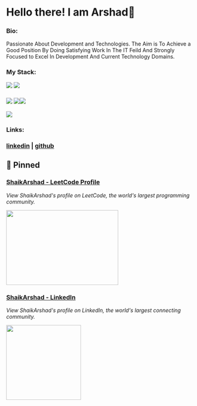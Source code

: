 
# Hello there! I am Arshad👋


### Bio:

Passionate About Development and Technologies. The Aim is To Achieve a Good Position By Doing Satisfying Work In The IT Feild And Strongly Focused to Excel In Development And Current Technology Domains.
            

### My Stack:
<img src="https://t74hnvwwsd.execute-api.us-east-1.amazonaws.com/dev/ft/profile/streetcred/github/tag/AWS"/> <img src="https://t74hnvwwsd.execute-api.us-east-1.amazonaws.com/dev/ft/profile/streetcred/github/tag/Terraform"/>
### <img src="https://t74hnvwwsd.execute-api.us-east-1.amazonaws.com/dev/ft/profile/streetcred/github/tag/JavaScript"/> <img src="https://t74hnvwwsd.execute-api.us-east-1.amazonaws.com/dev/ft/profile/streetcred/github/tag/ReactJS"/><img src="https://t74hnvwwsd.execute-api.us-east-1.amazonaws.com/dev/ft/profile/streetcred/github/tag/NodeJS"/>
<img src="https://t74hnvwwsd.execute-api.us-east-1.amazonaws.com/dev/ft/profile/streetcred/github/tag/Python"/>



### 

### Links:

### <a href="https://www.linkedin.com/in/arshad200/">linkedin</a> | <a href="https://www.github.com/Arshu200">github</a> 

<!--## 👇 Few things about me


<div>

            
</div> -->




## 📌 Pinned

<div>
<div id="pinned-card">

### <a href="https://leetcode.com/ShaikArshad/" target="_blank">ShaikArshad - LeetCode Profile</a>
*View ShaikArshad's profile on LeetCode, the world's largest programming community.*

<a href="https://leetcode.com/ShaikArshad/" target="_blank">
      <img src="https://leetcode.com/static/images/LeetCode_Sharing.png" width="300px" height="200px">
</a>
</div>
<div id="pinned-card">

### <a href="https://www.linkedin.com/in/arshad200/" target="_blank">ShaikArshad - LinkedIn</a>
*View ShaikArshad's profile on LinkedIn, the world's largest connecting community.*

<a href="https://www.linkedin.com/in/arshad200/" target="_blank">
      <img src="https://upload.wikimedia.org/wikipedia/commons/thumb/c/ca/LinkedIn_logo_initials.png/600px-LinkedIn_logo_initials.png" width="200px" height="200px">
</a>
</div>
                  
</div>
                  

<br/>      

